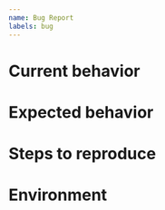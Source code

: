 ```yaml
---
name: Bug Report
labels: bug
---
```


<!--
Note: this text is a comment, and won't show up in the issue.
Please search existing issues to check if your issue has already been recorded.
Fill out the sections below. Delete any sections that are not relevant.
-->

# Current behavior

# Expected behavior

# Steps to reproduce

# Environment

<!-- e.g. browser version and operating system -->

